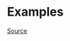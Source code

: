 


# Examples


[Source](http://www.rubydoc.info/gems/rubocop/RuboCop/Cop/Layout/EmptyLinesAroundModuleBody)